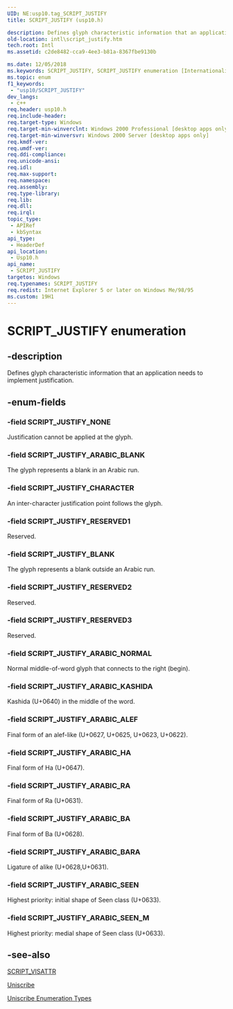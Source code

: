 ```yaml
---
UID: NE:usp10.tag_SCRIPT_JUSTIFY
title: SCRIPT_JUSTIFY (usp10.h)

description: Defines glyph characteristic information that an application needs to implement justification.
old-location: intl\script_justify.htm
tech.root: Intl
ms.assetid: c2de8482-cca9-4ee3-b81a-8367fbe9130b

ms.date: 12/05/2018
ms.keywords: SCRIPT_JUSTIFY, SCRIPT_JUSTIFY enumeration [Internationalization for Windows Applications], SCRIPT_JUSTIFY_ARABIC_ALEF, SCRIPT_JUSTIFY_ARABIC_BA, SCRIPT_JUSTIFY_ARABIC_BARA, SCRIPT_JUSTIFY_ARABIC_BLANK, SCRIPT_JUSTIFY_ARABIC_HA, SCRIPT_JUSTIFY_ARABIC_KASHIDA, SCRIPT_JUSTIFY_ARABIC_NORMAL, SCRIPT_JUSTIFY_ARABIC_RA, SCRIPT_JUSTIFY_ARABIC_SEEN, SCRIPT_JUSTIFY_ARABIC_SEEN_M, SCRIPT_JUSTIFY_BLANK, SCRIPT_JUSTIFY_CHARACTER, SCRIPT_JUSTIFY_NONE, SCRIPT_JUSTIFY_RESERVED1, SCRIPT_JUSTIFY_RESERVED2, SCRIPT_JUSTIFY_RESERVED3, _win32_SCRIPT_JUSTIFY_str, intl.script_justify, usp10/SCRIPT_JUSTIFY, usp10/SCRIPT_JUSTIFY_ARABIC_ALEF, usp10/SCRIPT_JUSTIFY_ARABIC_BA, usp10/SCRIPT_JUSTIFY_ARABIC_BARA, usp10/SCRIPT_JUSTIFY_ARABIC_BLANK, usp10/SCRIPT_JUSTIFY_ARABIC_HA, usp10/SCRIPT_JUSTIFY_ARABIC_KASHIDA, usp10/SCRIPT_JUSTIFY_ARABIC_NORMAL, usp10/SCRIPT_JUSTIFY_ARABIC_RA, usp10/SCRIPT_JUSTIFY_ARABIC_SEEN, usp10/SCRIPT_JUSTIFY_ARABIC_SEEN_M, usp10/SCRIPT_JUSTIFY_BLANK, usp10/SCRIPT_JUSTIFY_CHARACTER, usp10/SCRIPT_JUSTIFY_NONE, usp10/SCRIPT_JUSTIFY_RESERVED1, usp10/SCRIPT_JUSTIFY_RESERVED2, usp10/SCRIPT_JUSTIFY_RESERVED3
ms.topic: enum
f1_keywords: 
 - "usp10/SCRIPT_JUSTIFY"
dev_langs:
 - c++
req.header: usp10.h
req.include-header: 
req.target-type: Windows
req.target-min-winverclnt: Windows 2000 Professional [desktop apps only]
req.target-min-winversvr: Windows 2000 Server [desktop apps only]
req.kmdf-ver: 
req.umdf-ver: 
req.ddi-compliance: 
req.unicode-ansi: 
req.idl: 
req.max-support: 
req.namespace: 
req.assembly: 
req.type-library: 
req.lib: 
req.dll: 
req.irql: 
topic_type:
 - APIRef
 - kbSyntax
api_type:
 - HeaderDef
api_location:
 - Usp10.h
api_name:
 - SCRIPT_JUSTIFY
targetos: Windows
req.typenames: SCRIPT_JUSTIFY
req.redist: Internet Explorer 5 or later on Windows Me/98/95
ms.custom: 19H1
---
```


# SCRIPT_JUSTIFY enumeration


## -description


Defines glyph characteristic information that an application needs to implement justification.


## -enum-fields




### -field SCRIPT_JUSTIFY_NONE

Justification cannot be applied at the glyph.


### -field SCRIPT_JUSTIFY_ARABIC_BLANK

The glyph represents a blank in an Arabic run.


### -field SCRIPT_JUSTIFY_CHARACTER

An inter-character justification point follows the glyph.


### -field SCRIPT_JUSTIFY_RESERVED1

Reserved.


### -field SCRIPT_JUSTIFY_BLANK

The glyph represents a blank outside an Arabic run.


### -field SCRIPT_JUSTIFY_RESERVED2

Reserved.


### -field SCRIPT_JUSTIFY_RESERVED3

Reserved.


### -field SCRIPT_JUSTIFY_ARABIC_NORMAL

Normal middle-of-word glyph that connects to the right (begin).


### -field SCRIPT_JUSTIFY_ARABIC_KASHIDA

Kashida (U+0640) in the middle of the word.


### -field SCRIPT_JUSTIFY_ARABIC_ALEF

Final form of an alef-like (U+0627, U+0625, U+0623, U+0622).


### -field SCRIPT_JUSTIFY_ARABIC_HA

Final form of Ha (U+0647).


### -field SCRIPT_JUSTIFY_ARABIC_RA

Final form of Ra (U+0631).


### -field SCRIPT_JUSTIFY_ARABIC_BA

Final form of Ba (U+0628).


### -field SCRIPT_JUSTIFY_ARABIC_BARA

Ligature of alike (U+0628,U+0631).


### -field SCRIPT_JUSTIFY_ARABIC_SEEN

Highest priority: initial shape of Seen class (U+0633).


### -field SCRIPT_JUSTIFY_ARABIC_SEEN_M

Highest priority: medial shape of Seen class (U+0633).


## -see-also




<a href="https://docs.microsoft.com/windows/win32/api/usp10/ns-usp10-script_visattr">SCRIPT_VISATTR</a>



<a href="https://docs.microsoft.com/windows/desktop/Intl/uniscribe">Uniscribe</a>



<a href="https://docs.microsoft.com/windows/desktop/Intl/uniscribe-enumeration-types">Uniscribe Enumeration Types</a>
 

 

